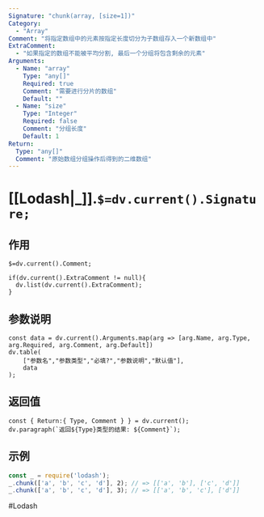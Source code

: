 ```yaml
---
Signature: "chunk(array, [size=1])"
Category:
  - "Array"
Comment: "将指定数组中的元素按指定长度切分为子数组存入一个新数组中"
ExtraComment:
  - "如果指定的数组不能被平均分割, 最后一个分组将包含剩余的元素"
Arguments:
  - Name: "array"
    Type: "any[]"
    Required: true
    Comment: "需要进行分片的数组"
    Default: ""
  - Name: "size"
    Type: "Integer"
    Required: false
    Comment: "分组长度"
    Default: 1
Return:
  Type: "any[]"
  Comment: "原始数组分组操作后得到的二维数组"
---
```

# [[Lodash|_]].`$=dv.current().Signature;`
## 作用

`$=dv.current().Comment;`

```dataviewjs
if(dv.current().ExtraComment != null){
  dv.list(dv.current().ExtraComment);
}
```

## 参数说明
```dataviewjs
const data = dv.current().Arguments.map(arg => [arg.Name, arg.Type, arg.Required, arg.Comment, arg.Default])
dv.table(
	["参数名","参数类型","必填?","参数说明","默认值"],
	data
);
```

## 返回值
```dataviewjs
const { Return:{ Type, Comment } } = dv.current();
dv.paragraph(`返回${Type}类型的结果: ${Comment}`);
```

## 示例
```javascript
const _ = require('lodash');
_.chunk(['a', 'b', 'c', 'd'], 2); // => [['a', 'b'], ['c', 'd']]
_.chunk(['a', 'b', 'c', 'd'], 3); // => [['a', 'b', 'c'], ['d']]
```

#Lodash 